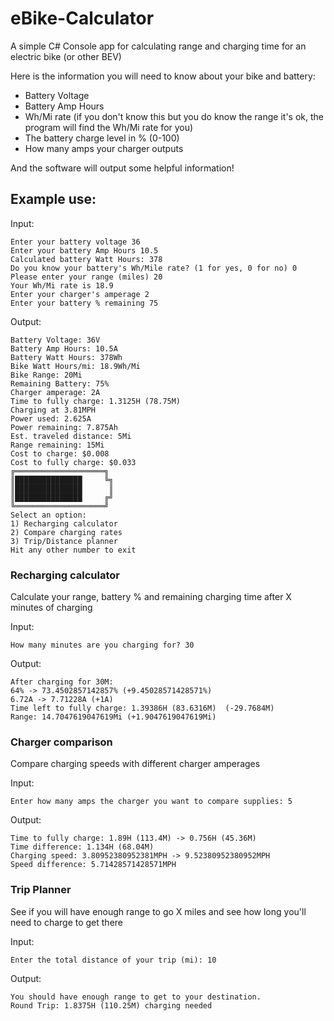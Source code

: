 # eBike-Calculator
A simple C# Console app for calculating range and charging time for an electric bike (or other BEV)

Here is the information you will need to know about your bike and battery:
- Battery Voltage
- Battery Amp Hours
- Wh/Mi rate (if you don't know this but you do know the range it's ok, the program will find the Wh/Mi rate for you)
- The battery charge level in % (0-100)
- How many amps your charger outputs

And the software will output some helpful information!

## Example use: 

Input: 
```
Enter your battery voltage 36
Enter your battery Amp Hours 10.5
Calculated battery Watt Hours: 378
Do you know your battery's Wh/Mile rate? (1 for yes, 0 for no) 0
Please enter your range (miles) 20
Your Wh/Mi rate is 18.9
Enter your charger's amperage 2
Enter your battery % remaining 75
```

Output: 
```
Battery Voltage: 36V
Battery Amp Hours: 10.5A
Battery Watt Hours: 378Wh
Bike Watt Hours/mi: 18.9Wh/Mi
Bike Range: 20Mi
Remaining Battery: 75%
Charger amperage: 2A
Time to fully charge: 1.3125H (78.75M)
Charging at 3.81MPH
Power used: 2.625A
Power remaining: 7.875Ah
Est. traveled distance: 5Mi
Range remaining: 15Mi
Cost to charge: $0.008
Cost to fully charge: $0.033
╔════════════════════╗
║███████████████     ╚╗
║███████████████      ║
║███████████████     ╔╝
╚════════════════════╝
Select an option:
1) Recharging calculator
2) Compare charging rates
3) Trip/Distance planner
Hit any other number to exit
```


### Recharging calculator

Calculate your range, battery % and remaining charging time after X minutes of charging

Input:
```
How many minutes are you charging for? 30
```

Output:
```
After charging for 30M:
64% -> 73.4502857142857% (+9.45028571428571%)
6.72A -> 7.71228A (+1A)
Time left to fully charge: 1.39386H (83.6316M)  (-29.7684M)
Range: 14.7047619047619Mi (+1.9047619047619Mi)
```

### Charger comparison
Compare charging speeds with different charger amperages

Input:
```
Enter how many amps the charger you want to compare supplies: 5
```

Output:
```
Time to fully charge: 1.89H (113.4M) -> 0.756H (45.36M)
Time difference: 1.134H (68.04M)
Charging speed: 3.80952380952381MPH -> 9.52380952380952MPH
Speed difference: 5.71428571428571MPH
```


### Trip Planner
See if you will have enough range to go X miles and see how long you'll need to charge to get there

Input:
```
Enter the total distance of your trip (mi): 10
```

Output:
```
You should have enough range to get to your destination.
Round Trip: 1.8375H (110.25M) charging needed
```
